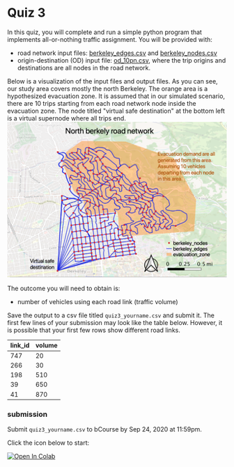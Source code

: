 # Quiz 3

In this quiz, you will complete and run a simple python program that implements all-or-nothing traffic assignment. You will be provided with:
* road network input files: [berkeley_edges.csv](https://raw.githubusercontent.com/UCB-CE170a/Fall2020/master/traffic_data/berkeley_edges.csv) and [berkeley_nodes.csv](https://raw.githubusercontent.com/UCB-CE170a/Fall2020/master/traffic_data/berkeley_nodes.csv)
* origin-destination (OD) input file: [od_10pn.csv](https://raw.githubusercontent.com/UCB-CE170a/Fall2020/master/traffic_data/od_10pn.csv), where the trip origins and destinations are all nodes in the road network.

Below is a visualization of the input files and output files. As you can see, our study area covers mostly the north Berkeley. The orange area is a hypothesized evacuation zone. It is assumed that in our simulated scenario, there are 10 trips starting from each road network node inside the evacuation zone. The node titled "virtual safe destination" at the bottom left is a virtual supernode where all trips end.
![berkeley_road_network](berkeley_road_network.png "Berkeley roads")

The outcome you will need to obtain is:
* number of vehicles using each road link (traffic volume)

Save the output to a csv file titled `quiz3_yourname.csv` and submit it. The first few lines of your submission may look like the table below. However, it is possible that your first few rows show different road links.

| link_id | volume |
|---------|--------|
|747      |20      |
|266      |30      |
|198      |510     |
|39       |650     |
|41       |870     |


### submission
Submit `quiz3_yourname.csv` to bCourse by Sep 24, 2020 at 11:59pm.

Click the icon below to start:

[![Open In Colab](https://colab.research.google.com/assets/colab-badge.svg)](https://colab.research.google.com/github/UCB-CE170a/Fall2020/blob/master/homeworks/quiz3/quiz3_student.ipynb)
